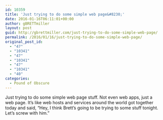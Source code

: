 ```yaml
---
id: 10359
title: 'Just trying to do some simple web page&#8230;'
date: 2016-01-16T06:11:01+00:00
author: gBRETTmiller
layout: post
guid: http://gbrettmiller.com/just-trying-to-do-some-simple-web-page/
permalink: /2016/01/16/just-trying-to-do-some-simple-web-page/
original_post_id:
  - "47"
  - "10341"
  - "47"
  - "10341"
  - "47"
  - "10341"
  - "40"
categories:
  - Pound of Obscure
---
```

Just trying to do some simple web page stuff. Not even web apps, just a web page. It&#8217;s like web hosts and services around the world got together today and said, &#8220;Hey, I think Brett&#8217;s going to be trying to some stuff tonight. Let&#8217;s screw with him.&#8221;